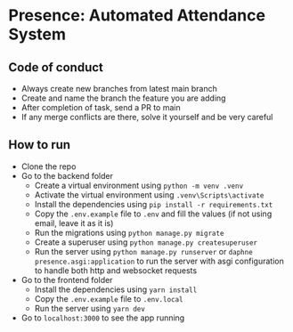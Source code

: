 # Presence: Automated Attendance System

## Code of conduct

- Always create new branches from latest main branch
- Create and name the branch the feature you are adding
- After completion of task, send a PR to main
- If any merge conflicts are there, solve it yourself and be very careful

## How to run

- Clone the repo
- Go to the backend folder
  - Create a virtual environment using `python -m venv .venv`
  - Activate the virtual environment using `.venv\Scripts\activate`
  - Install the dependencies using `pip install -r requirements.txt`
  - Copy the `.env.example` file to `.env` and fill the values (if not using email, leave it as it is)
  - Run the migrations using `python manage.py migrate`
  - Create a superuser using `python manage.py createsuperuser`
  - Run the server using `python manage.py runserver` or `daphne presence.asgi:application` to run the server with asgi configuration to handle both http and websocket requests
- Go to the frontend folder
  - Install the dependencies using `yarn install`
  - Copy the `.env.example` file to `.env.local`
  - Run the server using `yarn dev`
- Go to `localhost:3000` to see the app running
